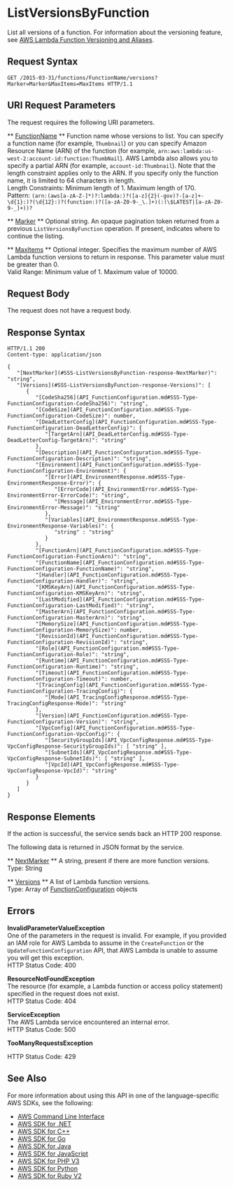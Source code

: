 # ListVersionsByFunction<a name="API_ListVersionsByFunction"></a>

List all versions of a function\. For information about the versioning feature, see [AWS Lambda Function Versioning and Aliases](https://docs.aws.amazon.com/lambda/latest/dg/versioning-aliases.html)\. 

## Request Syntax<a name="API_ListVersionsByFunction_RequestSyntax"></a>

```
GET /2015-03-31/functions/FunctionName/versions?Marker=Marker&MaxItems=MaxItems HTTP/1.1
```

## URI Request Parameters<a name="API_ListVersionsByFunction_RequestParameters"></a>

The request requires the following URI parameters\.

 ** [FunctionName](#API_ListVersionsByFunction_RequestSyntax) **   <a name="SSS-ListVersionsByFunction-request-FunctionName"></a>
Function name whose versions to list\. You can specify a function name \(for example, `Thumbnail`\) or you can specify Amazon Resource Name \(ARN\) of the function \(for example, `arn:aws:lambda:us-west-2:account-id:function:ThumbNail`\)\. AWS Lambda also allows you to specify a partial ARN \(for example, `account-id:Thumbnail`\)\. Note that the length constraint applies only to the ARN\. If you specify only the function name, it is limited to 64 characters in length\.   
Length Constraints: Minimum length of 1\. Maximum length of 170\.  
Pattern: `(arn:(aws[a-zA-Z-]*)?:lambda:)?([a-z]{2}(-gov)?-[a-z]+-\d{1}:)?(\d{12}:)?(function:)?([a-zA-Z0-9-_\.]+)(:(\$LATEST|[a-zA-Z0-9-_]+))?` 

 ** [Marker](#API_ListVersionsByFunction_RequestSyntax) **   <a name="SSS-ListVersionsByFunction-request-Marker"></a>
 Optional string\. An opaque pagination token returned from a previous `ListVersionsByFunction` operation\. If present, indicates where to continue the listing\. 

 ** [MaxItems](#API_ListVersionsByFunction_RequestSyntax) **   <a name="SSS-ListVersionsByFunction-request-MaxItems"></a>
Optional integer\. Specifies the maximum number of AWS Lambda function versions to return in response\. This parameter value must be greater than 0\.  
Valid Range: Minimum value of 1\. Maximum value of 10000\.

## Request Body<a name="API_ListVersionsByFunction_RequestBody"></a>

The request does not have a request body\.

## Response Syntax<a name="API_ListVersionsByFunction_ResponseSyntax"></a>

```
HTTP/1.1 200
Content-type: application/json

{
   "[NextMarker](#SSS-ListVersionsByFunction-response-NextMarker)": "string",
   "[Versions](#SSS-ListVersionsByFunction-response-Versions)": [ 
      { 
         "[CodeSha256](API_FunctionConfiguration.md#SSS-Type-FunctionConfiguration-CodeSha256)": "string",
         "[CodeSize](API_FunctionConfiguration.md#SSS-Type-FunctionConfiguration-CodeSize)": number,
         "[DeadLetterConfig](API_FunctionConfiguration.md#SSS-Type-FunctionConfiguration-DeadLetterConfig)": { 
            "[TargetArn](API_DeadLetterConfig.md#SSS-Type-DeadLetterConfig-TargetArn)": "string"
         },
         "[Description](API_FunctionConfiguration.md#SSS-Type-FunctionConfiguration-Description)": "string",
         "[Environment](API_FunctionConfiguration.md#SSS-Type-FunctionConfiguration-Environment)": { 
            "[Error](API_EnvironmentResponse.md#SSS-Type-EnvironmentResponse-Error)": { 
               "[ErrorCode](API_EnvironmentError.md#SSS-Type-EnvironmentError-ErrorCode)": "string",
               "[Message](API_EnvironmentError.md#SSS-Type-EnvironmentError-Message)": "string"
            },
            "[Variables](API_EnvironmentResponse.md#SSS-Type-EnvironmentResponse-Variables)": { 
               "string" : "string" 
            }
         },
         "[FunctionArn](API_FunctionConfiguration.md#SSS-Type-FunctionConfiguration-FunctionArn)": "string",
         "[FunctionName](API_FunctionConfiguration.md#SSS-Type-FunctionConfiguration-FunctionName)": "string",
         "[Handler](API_FunctionConfiguration.md#SSS-Type-FunctionConfiguration-Handler)": "string",
         "[KMSKeyArn](API_FunctionConfiguration.md#SSS-Type-FunctionConfiguration-KMSKeyArn)": "string",
         "[LastModified](API_FunctionConfiguration.md#SSS-Type-FunctionConfiguration-LastModified)": "string",
         "[MasterArn](API_FunctionConfiguration.md#SSS-Type-FunctionConfiguration-MasterArn)": "string",
         "[MemorySize](API_FunctionConfiguration.md#SSS-Type-FunctionConfiguration-MemorySize)": number,
         "[RevisionId](API_FunctionConfiguration.md#SSS-Type-FunctionConfiguration-RevisionId)": "string",
         "[Role](API_FunctionConfiguration.md#SSS-Type-FunctionConfiguration-Role)": "string",
         "[Runtime](API_FunctionConfiguration.md#SSS-Type-FunctionConfiguration-Runtime)": "string",
         "[Timeout](API_FunctionConfiguration.md#SSS-Type-FunctionConfiguration-Timeout)": number,
         "[TracingConfig](API_FunctionConfiguration.md#SSS-Type-FunctionConfiguration-TracingConfig)": { 
            "[Mode](API_TracingConfigResponse.md#SSS-Type-TracingConfigResponse-Mode)": "string"
         },
         "[Version](API_FunctionConfiguration.md#SSS-Type-FunctionConfiguration-Version)": "string",
         "[VpcConfig](API_FunctionConfiguration.md#SSS-Type-FunctionConfiguration-VpcConfig)": { 
            "[SecurityGroupIds](API_VpcConfigResponse.md#SSS-Type-VpcConfigResponse-SecurityGroupIds)": [ "string" ],
            "[SubnetIds](API_VpcConfigResponse.md#SSS-Type-VpcConfigResponse-SubnetIds)": [ "string" ],
            "[VpcId](API_VpcConfigResponse.md#SSS-Type-VpcConfigResponse-VpcId)": "string"
         }
      }
   ]
}
```

## Response Elements<a name="API_ListVersionsByFunction_ResponseElements"></a>

If the action is successful, the service sends back an HTTP 200 response\.

The following data is returned in JSON format by the service\.

 ** [NextMarker](#API_ListVersionsByFunction_ResponseSyntax) **   <a name="SSS-ListVersionsByFunction-response-NextMarker"></a>
A string, present if there are more function versions\.  
Type: String

 ** [Versions](#API_ListVersionsByFunction_ResponseSyntax) **   <a name="SSS-ListVersionsByFunction-response-Versions"></a>
A list of Lambda function versions\.  
Type: Array of [FunctionConfiguration](API_FunctionConfiguration.md) objects

## Errors<a name="API_ListVersionsByFunction_Errors"></a>

 **InvalidParameterValueException**   
One of the parameters in the request is invalid\. For example, if you provided an IAM role for AWS Lambda to assume in the `CreateFunction` or the `UpdateFunctionConfiguration` API, that AWS Lambda is unable to assume you will get this exception\.  
HTTP Status Code: 400

 **ResourceNotFoundException**   
The resource \(for example, a Lambda function or access policy statement\) specified in the request does not exist\.  
HTTP Status Code: 404

 **ServiceException**   
The AWS Lambda service encountered an internal error\.  
HTTP Status Code: 500

 **TooManyRequestsException**   
   
HTTP Status Code: 429

## See Also<a name="API_ListVersionsByFunction_SeeAlso"></a>

For more information about using this API in one of the language\-specific AWS SDKs, see the following:
+  [AWS Command Line Interface](https://docs.aws.amazon.com/goto/aws-cli/lambda-2015-03-31/ListVersionsByFunction) 
+  [AWS SDK for \.NET](https://docs.aws.amazon.com/goto/DotNetSDKV3/lambda-2015-03-31/ListVersionsByFunction) 
+  [AWS SDK for C\+\+](https://docs.aws.amazon.com/goto/SdkForCpp/lambda-2015-03-31/ListVersionsByFunction) 
+  [AWS SDK for Go](https://docs.aws.amazon.com/goto/SdkForGoV1/lambda-2015-03-31/ListVersionsByFunction) 
+  [AWS SDK for Java](https://docs.aws.amazon.com/goto/SdkForJava/lambda-2015-03-31/ListVersionsByFunction) 
+  [AWS SDK for JavaScript](https://docs.aws.amazon.com/goto/AWSJavaScriptSDK/lambda-2015-03-31/ListVersionsByFunction) 
+  [AWS SDK for PHP V3](https://docs.aws.amazon.com/goto/SdkForPHPV3/lambda-2015-03-31/ListVersionsByFunction) 
+  [AWS SDK for Python](https://docs.aws.amazon.com/goto/boto3/lambda-2015-03-31/ListVersionsByFunction) 
+  [AWS SDK for Ruby V2](https://docs.aws.amazon.com/goto/SdkForRubyV2/lambda-2015-03-31/ListVersionsByFunction) 